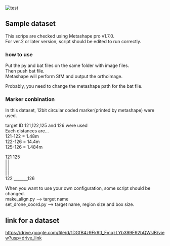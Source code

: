 ![test](https://user-images.githubusercontent.com/74333186/153982668-eebbc20c-86b3-4fa6-b9e6-03ea29afea20.gif)
## Sample dataset
This scrips are checked using Metashape pro v1.7.0.<br>
For ver.2 or later version, script should be edited to run correctly.<br>

### how to use
Put the py and bat files on the same folder with image files.<br>
Then push bat file.<br>
Metashape will perform SfM and output the orthoimage. <br>

Probably, you need to change the metashape path for the bat file.

### Marker conbination
In this dataset, 12bit circular coded marker(printed by metashape) were used.<br>

target ID 121,122,125 and 126 were used<br>
Each distances are...<br>
121-122 = 1.48m<br>
122-126 = 14.4m<br>
125-126 = 1.484m<br>

121        125<br>
|           |<br>
|           |<br>
|           |<br>
122 _______126<br>

When you want to use your own configuration, some script should be changed.<br>
make_align.py --> target name<br>
set_drone_coord.py --> target name, region size and box size.<br>

## link for a dataset
https://drive.google.com/file/d/1DGfB4z9Fk9tI_FmqzLYb399E92bQWslB/view?usp=drive_link
